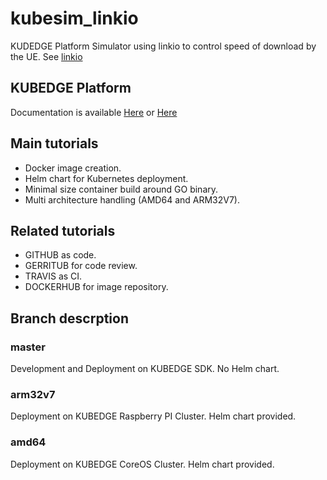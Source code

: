 # kubesim_linkio

KUDEDGE Platform Simulator using linkio to control speed of download by the UE.
See [linkio](https://github.com/ian-kent/linkio)

## KUBEDGE Platform

Documentation is available [Here](http://kubedge.cloud) or [Here](https://kubedge.github.io)

## Main tutorials

- Docker image creation.
- Helm chart for Kubernetes deployment.
- Minimal size container build around GO binary.
- Multi architecture handling (AMD64 and ARM32V7).

## Related tutorials

- GITHUB as code.
- GERRITUB for code review.
- TRAVIS as CI.
- DOCKERHUB for image repository.

## Branch descrption

### master

Development and Deployment on KUBEDGE SDK. No Helm chart.

### arm32v7

Deployment on KUBEDGE Raspberry PI Cluster. Helm chart provided.

### amd64

Deployment on KUBEDGE CoreOS Cluster. Helm chart provided.
